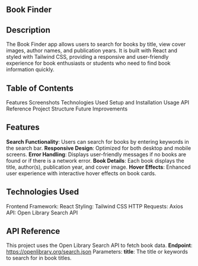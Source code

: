## Book Finder

## Description
The Book Finder app allows users to search for books by title, view cover images, author names, and publication years. It is built with React and styled with Tailwind CSS, providing a responsive and user-friendly experience for book enthusiasts or students who need to find book information quickly.

## Table of Contents
Features
Screenshots
Technologies Used
Setup and Installation
Usage
API Reference
Project Structure
Future Improvements

## Features
**Search Functionality**: Users can search for books by entering keywords in the search bar.
**Responsive Design**: Optimized for both desktop and mobile screens.
**Error Handling**: Displays user-friendly messages if no books are found or if there is a network error.
**Book Details**: Each book displays the title, author(s), publication year, and cover image.
**Hover Effects**: Enhanced user experience with interactive hover effects on book cards.

## Technologies Used
Frontend Framework: React
Styling: Tailwind CSS
HTTP Requests: Axios
API: Open Library Search API

## API Reference
This project uses the Open Library Search API to fetch book data.
**Endpoint**: https://openlibrary.org/search.json
Parameters:
**title**: The title or keywords to search for in book titles.
